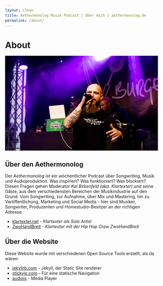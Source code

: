 ```yaml
---
layout: clean
title: Aethermonolog Musik Podcast | Über mich | aethermonolog.de
permalink: /about/
---
```


# About

  ![](/images/profile-1000.jpg)

## Über den Aethermonolog

Der *Aethermonolog* ist ein wöchentlicher Podcast über Songwriting, Musik und Audioproduktion. Was inspiriert? Was funktioniert? Was blockiert? Diesen Fragen gehen Moderator *Kai Birkenfeld (aka. Klartexter)* und seine Gäste, aus dem verschiedensten Bereichen der Musikindustrie auf den Grund. Vom Songwriting, zur Aufnahme, über Mix und Mastering, hin zu Veröffentlichung, Marketing und Social Media - hier sind Musiker, Songwriter, Produzenten und Homestudio-Besitzer an der richtigen Adresse.

  * [klartexter.net](//klartexter.net) *- Klartexter als Solo Artist*
  * [ZwoHandBreit](//zwohandbreit.de) *- Klartexter mit der Hip Hop Crew ZwoHandBreit*

## Über die Website

Diese Website wurde mit verschiedenen Open Source Tools erstellt, als da wären:

  * [jekyllrb.com](//jekyllrb.com) - Jekyll, der Static Site renderer
  * [stickyjs.com](//stickyjs.com/) - Für eine statische Navigation
  * [audiojs](https://kolber.github.io/audiojs/) - Media Player
